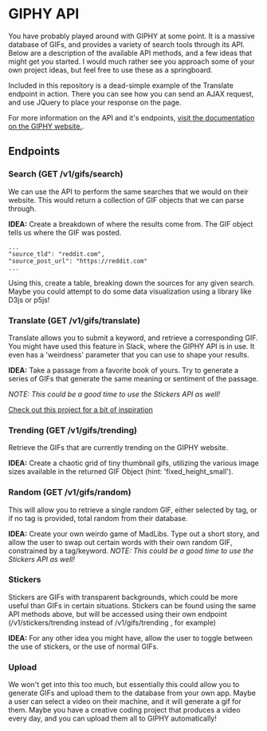 # GIPHY API

You have probably played around with GIPHY at some point. It is a massive database of
GIFs, and provides a variety of search tools through its API. Below are a description
of the available API methods, and a few ideas that might get you started. I would much rather see you approach some of your own project ideas, but feel free to use these as a springboard.

Included in this repository is a dead-simple example of the Translate endpoint in action.
There you can see how you can send an AJAX request, and use JQuery to place your
response on the page.

For more information on the API and it's endpoints, [visit the documentation on the GIPHY website.](https://developers.giphy.com/docs/).

## Endpoints

### Search (GET /v1/gifs/search)
We can use the API to perform the same searches that we would on
their website. This would return a collection of GIF objects that we can parse through.

**IDEA:** Create a breakdown of where the results come from. The GIF object tells us
where the GIF was posted.

```
...
"source_tld": "reddit.com",
"source_post_url": "https://reddit.com"
...
```

Using this, create a table, breaking down the sources for any given search. Maybe you could attempt to do some data visualization using a library like D3js or p5js!

### Translate (GET /v1/gifs/translate)
Translate allows you to submit a keyword, and retrieve a corresponding GIF. You might
have used this feature in Slack, where the GIPHY API is in use. It even has a 'weirdness'
parameter that you can use to shape your results.

**IDEA:** Take a passage from a favorite book of yours. Try to generate
a series of GIFs that generate the same meaning or sentiment of the passage.

*NOTE: This could be a good time to use the Stickers API as well!*

[Check out this project for a bit of inspiration](https://www.smithsonianmag.com/arts-culture/text-me-ishmael-reading-moby-dick-emoji-180949825/)

### Trending (GET /v1/gifs/trending)
Retrieve the GIFs that are currently trending on the GIPHY website.

**IDEA:** Create a chaotic grid of tiny thumbnail gifs, utilizing the various image
sizes available in the returned GIF Object (hint: 'fixed_height_small').

### Random (GET /v1/gifs/random)
This will allow you to retrieve a single random GIF, either selected by tag, or
if no tag is provided, total random from their database.

**IDEA:** Create your own weirdo game of MadLibs. Type out a short story, and allow the
user to swap out certain words with their own random GIF, constrained by a tag/keyword.
*NOTE: This could be a good time to use the Stickers API as well!*

### Stickers
Stickers are GIFs with transparent backgrounds, which could be more useful than
GIFs in certain situations. Stickers can be found using the same API methods above,
but will be accessed using their own endpoint (/v1/stickers/trending instead of /v1/gifs/trending , for example)

**IDEA:** For any other idea you might have, allow the user to toggle between the use
of stickers, or the use of normal GIFs.


### Upload
We won't get into this too much, but essentially this could allow you to generate
GIFs and upload them to the database from your own app. Maybe a user can select a video
on their machine, and it will generate a gif for them. Maybe you have a creative coding
project that produces a video every day, and you can upload them all to GIPHY automatically!
